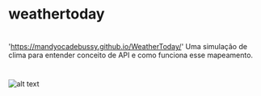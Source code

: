 # weathertoday
#
'https://mandyocadebussy.github.io/WeatherToday/'
Uma simulação de clima para entender conceito de API e como funciona esse mapeamento.
#
![alt text](https://i.imgur.com/HrrX0qK.png)
